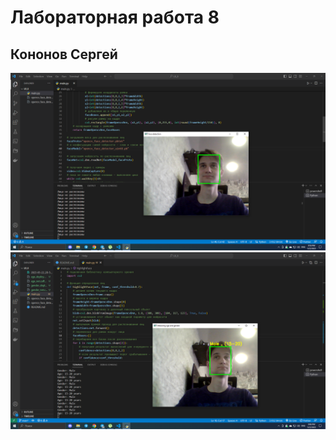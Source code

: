 # Лабораторная работа 8
## Кононов Сергей

![ЛР 8](/2023-05-22_20-56-06.png)
![ЛР 9](/2023-05-22_21-06-57.png)